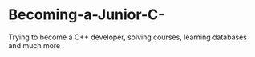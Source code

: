 # Becoming-a-Junior-C-
Trying to become a C++ developer, solving courses, learning databases and much more
